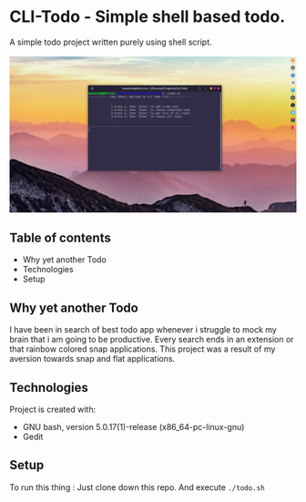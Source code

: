 # CLI-Todo - Simple shell based todo.
A simple todo project written purely using shell script.
<br></br>
![alt text](https://github.com/AmalChandru/CLI-Todo/blob/main/todo.png)
## Table of contents
* Why yet another Todo
* Technologies
* Setup
## Why yet another Todo
I have been in search of best todo app whenever i struggle to mock my brain that i am going to be productive. Every search ends in an extension or that rainbow colored snap applications. This project was a result of my aversion towards snap and flat applications.
	
## Technologies
Project is created with:
* GNU bash, version 5.0.17(1)-release (x86_64-pc-linux-gnu)
* Gedit
	
## Setup
To run this thing :
Just clone down this repo. And execute `./todo.sh`



